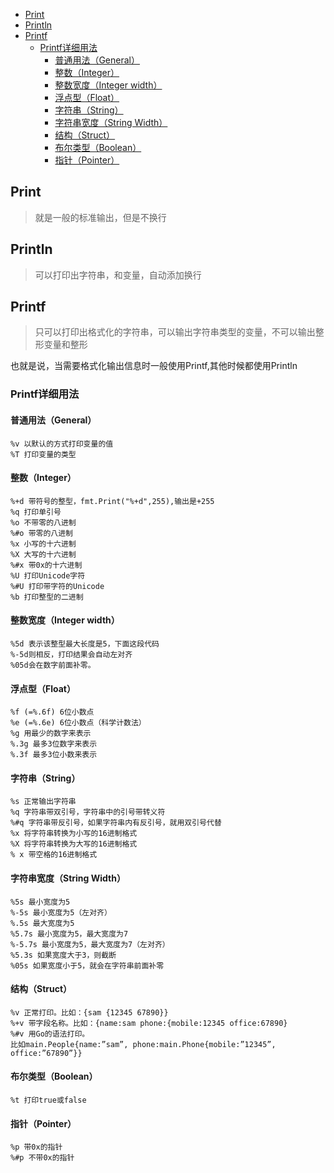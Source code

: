 <!-- TOC -->

- [Print](#print)
- [Println](#println)
- [Printf](#printf)
    - [Printf详细用法](#printf详细用法)
        - [普通用法（General）](#普通用法general)
        - [整数（Integer）](#整数integer)
        - [整数宽度（Integer width）](#整数宽度integer-width)
        - [浮点型（Float）](#浮点型float)
        - [字符串（String）](#字符串string)
        - [字符串宽度（String Width）](#字符串宽度string-width)
        - [结构（Struct）](#结构struct)
        - [布尔类型（Boolean）](#布尔类型boolean)
        - [指针（Pointer）](#指针pointer)

<!-- /TOC -->

## Print
>就是一般的标准输出，但是不换行

## Println
>可以打印出字符串，和变量，自动添加换行

## Printf
>只可以打印出格式化的字符串，可以输出字符串类型的变量，不可以输出整形变量和整形

也就是说，当需要格式化输出信息时一般使用Printf,其他时候都使用Println
### Printf详细用法
#### 普通用法（General）
```
%v 以默认的方式打印变量的值
%T 打印变量的类型
```
#### 整数（Integer）
```
%+d 带符号的整型，fmt.Print("%+d",255),输出是+255
%q 打印单引号
%o 不带零的八进制
%#o 带零的八进制
%x 小写的十六进制
%X 大写的十六进制
%#x 带0x的十六进制
%U 打印Unicode字符
%#U 打印带字符的Unicode
%b 打印整型的二进制
```
#### 整数宽度（Integer width）
```
%5d 表示该整型最大长度是5，下面这段代码
%-5d则相反，打印结果会自动左对齐
%05d会在数字前面补零。
```
#### 浮点型（Float）
```
%f (=%.6f) 6位小数点
%e (=%.6e) 6位小数点（科学计数法）
%g 用最少的数字来表示
%.3g 最多3位数字来表示
%.3f 最多3位小数来表示
```
#### 字符串（String）
```
%s 正常输出字符串
%q 字符串带双引号，字符串中的引号带转义符
%#q 字符串带反引号，如果字符串内有反引号，就用双引号代替
%x 将字符串转换为小写的16进制格式
%X 将字符串转换为大写的16进制格式
% x 带空格的16进制格式
```
#### 字符串宽度（String Width）
```
%5s 最小宽度为5
%-5s 最小宽度为5（左对齐）
%.5s 最大宽度为5
%5.7s 最小宽度为5，最大宽度为7
%-5.7s 最小宽度为5，最大宽度为7（左对齐）
%5.3s 如果宽度大于3，则截断
%05s 如果宽度小于5，就会在字符串前面补零
```
#### 结构（Struct）
```
%v 正常打印。比如：{sam {12345 67890}}
%+v 带字段名称。比如：{name:sam phone:{mobile:12345 office:67890}
%#v 用Go的语法打印。
比如main.People{name:”sam”, phone:main.Phone{mobile:”12345”, office:”67890”}}
```
#### 布尔类型（Boolean）
```
%t 打印true或false
```
#### 指针（Pointer）
```
%p 带0x的指针
%#p 不带0x的指针
```
